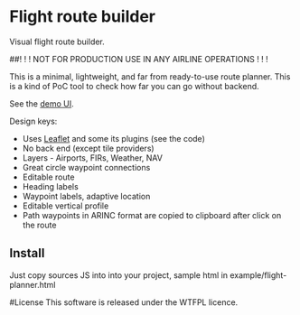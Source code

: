 # Flight route builder

Visual flight route builder.

##! ! !  NOT FOR PRODUCTION USE IN ANY AIRLINE OPERATIONS  ! ! !

This is a minimal, lightweight, and far from ready-to-use route planner. This is a kind of PoC tool to check how far you can go without backend.

See the [demo UI](https://azherebtsov.github.io/Leaflet.FlightPlanner/example/flight-planner.html).


Design keys:

- Uses [Leaflet](https://github.com/Leaflet/Leaflet) and some its plugins (see the code)
- No back end (except tile providers) 
- Layers - Airports, FIRs, Weather, NAV
- Great circle waypoint connections
- Editable route
- Heading labels
- Waypoint labels, adaptive location
- Editable vertical profile
- Path waypoints in ARINC format are copied to clipboard after click on the route

## Install

Just copy sources JS into into your project, sample html in example/flight-planner.html

#License
This software is released under the WTFPL licence.